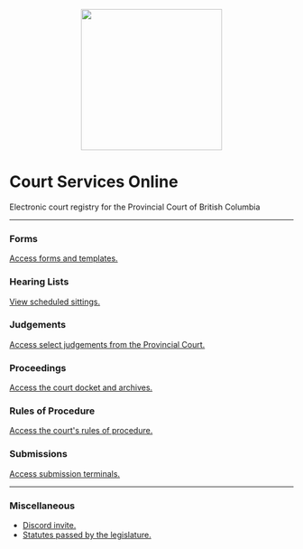 <p align="center">
<img width="250" height="250" src="https://media.discordapp.net/attachments/824471788980404234/928819346900414556/images.png">
</p>

# Court Services Online 
Electronic court registry for the Provincial Court of British Columbia

---

### Forms
[Access forms and templates.](https://github.com/koala4lif/Provincial-Court-of-British-Columbia/blob/main/Forms.md)

### Hearing Lists
[View scheduled sittings.](https://github.com/koala4lif/Provincial-Court-of-British-Columbia/blob/main/Hearing%20List.md)

### Judgements
[Access select judgements from the Provincial Court.](https://github.com/koala4lif/Provincial-Court-of-British-Columbia/tree/main/Judgements)

### Proceedings
[Access the court docket and archives.](https://github.com/koala4lif/Provincial-Court-of-British-Columbia/blob/main/Proceedings.md)

### Rules of Procedure
[Access the court's rules of procedure.](https://github.com/koala4lif/Provincial-Court-of-British-Columbia/blob/main/Rules%20of%20Procedure.md)

### Submissions
[Access submission terminals.](https://github.com/koala4lif/Provincial-Court-of-British-Columbia/blob/main/Submissions.md)

---

### Miscellaneous 
- [Discord invite.](https://discord.gg/FmEEFEJWeC)
- [Statutes passed by the legislature.](https://github.com/koala4lif/Provincial-Court-of-British-Columbia/blob/main/Statutes.md)
